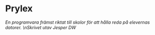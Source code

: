 # Prylex
*En programvara främst riktat till skolor för att hålla reda på elevernas datorer.*
*\nSkrivet utav Jesper DW*
